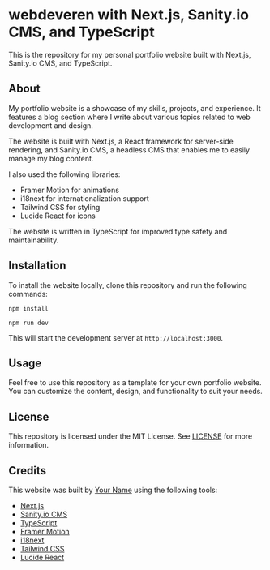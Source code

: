 # webdeveren with Next.js, Sanity.io CMS, and TypeScript

This is the repository for my personal portfolio website built with Next.js, Sanity.io CMS, and TypeScript.

## About

My portfolio website is a showcase of my skills, projects, and experience. It features a blog section where I write about various topics related to web development and design.

The website is built with Next.js, a React framework for server-side rendering, and Sanity.io CMS, a headless CMS that enables me to easily manage my blog content.

I also used the following libraries:

- Framer Motion for animations
- i18next for internationalization support
- Tailwind CSS for styling
- Lucide React for icons

The website is written in TypeScript for improved type safety and maintainability.

## Installation

To install the website locally, clone this repository and run the following commands:

`npm install`

`npm run dev`

This will start the development server at `http://localhost:3000`.

## Usage

Feel free to use this repository as a template for your own portfolio website. You can customize the content, design, and functionality to suit your needs.

## License

This repository is licensed under the MIT License. See [LICENSE](https://choosealicense.com/licenses/mit/) for more information.

## Credits

This website was built by [Your Name](https://yourwebsite.com) using the following tools:

- [Next.js](https://nextjs.org/)
- [Sanity.io CMS](https://www.sanity.io/)
- [TypeScript](https://www.typescriptlang.org/)
- [Framer Motion](https://www.framer.com/motion/)
- [i18next](https://www.i18next.com/)
- [Tailwind CSS](https://tailwindcss.com/)
- [Lucide React](https://github.com/lucide-icons/lucide-react)
